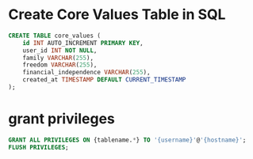 # Create Core Values Table in SQL

```sql
CREATE TABLE core_values (
    id INT AUTO_INCREMENT PRIMARY KEY,
    user_id INT NOT NULL,
    family VARCHAR(255),
    freedom VARCHAR(255),
    financial_independence VARCHAR(255),
    created_at TIMESTAMP DEFAULT CURRENT_TIMESTAMP
);
```

# grant privileges

```sql
GRANT ALL PRIVILEGES ON {tablename.*} TO '{username}'@'{hostname}';
FLUSH PRIVILEGES;
```
